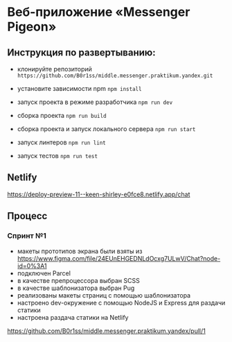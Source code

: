 
# Веб-приложение «Messenger Pigeon»

## Инструкция по развертыванию:
- клонируйте репозиторий `https://github.com/B0r1ss/middle.messenger.praktikum.yandex.git`
- уcтановите зависимости npm `npm install`

- запуск проекта в режиме разработчика `npm run dev`
- сборка проекта `npm run build`
- сборка проекта и запуск локального сервера `npm run start`
- запуск линтеров `npm run lint`
- запуск тестов `npm run test`

## Netlify
 https://deploy-preview-11--keen-shirley-e0fce8.netlify.app/chat

## Процесс
### Спринт №1
- макеты прототипов экрана были взяты из https://www.figma.com/file/24EUnEHGEDNLdOcxg7ULwV/Chat?node-id=0%3A1
- подключен Parcel
- в качестве препроцессора выбран SCSS
- в качестве шаблонизатора выбран Pug
- реализованы макеты страниц с помощью шаблонизатора
- настроено dev-окружение с помощью NodeJS и Express для раздачи статики 
- настроена раздача статики на Netlify

https://github.com/B0r1ss/middle.messenger.praktikum.yandex/pull/1


